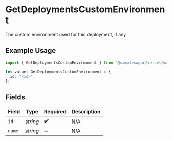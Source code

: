 # GetDeploymentsCustomEnvironment

The custom environment used for this deployment, if any

## Example Usage

```typescript
import { GetDeploymentsCustomEnvironment } from "@simplesagar/vercel/models/getdeploymentsop.js";

let value: GetDeploymentsCustomEnvironment = {
  id: "<id>",
};
```

## Fields

| Field              | Type               | Required           | Description        |
| ------------------ | ------------------ | ------------------ | ------------------ |
| `id`               | *string*           | :heavy_check_mark: | N/A                |
| `name`             | *string*           | :heavy_minus_sign: | N/A                |